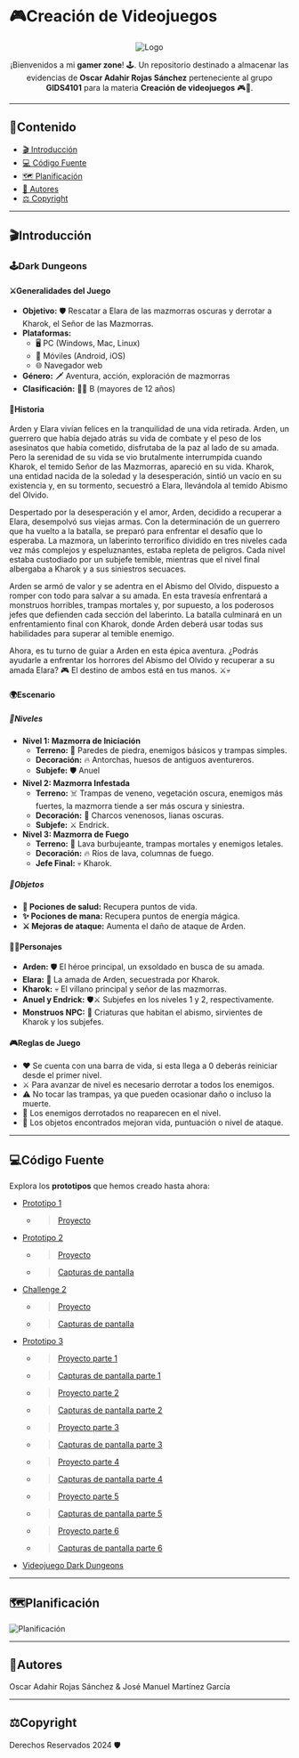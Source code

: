 # **🎮Creación de Videojuegos**

<p align="center">
    <img src="https://github.com/user-attachments/assets/82ee8bd9-d48e-4c22-b7a7-18a416acdaa9" alt="Logo">
</p>

<p align="center">
    ¡Bienvenidos a mi <strong>gamer zone</strong>! 🕹️. Un repositorio destinado a almacenar las evidencias de <strong>Oscar Adahir Rojas Sánchez</strong> perteneciente al grupo <strong>GIDS4101</strong> para la materia <strong>Creación de videojuegos</strong> 🎮🚀.
</p>

---

## **📜Contenido**

- [🎬 Introducción](#introducción)
- [💻 Código Fuente](#código-fuente)
- [🗺️ Planificación](#%EF%B8%8Fplanificación)
- [👾 Autores](#autores)
- [⚖️ Copyright](#%EF%B8%8Fcopyright)

---

## **🎬Introducción**
### 🕹️Dark Dungeons

#### ⚔️Generalidades del Juego
- **Objetivo:** 🛡️ Rescatar a Elara de las mazmorras oscuras y derrotar a Kharok, el Señor de las Mazmorras.
- **Plataformas:**
    - 🖥️ PC (Windows, Mac, Linux)
    - 📱 Móviles (Android, iOS)
    - 🌐 Navegador web
- **Género:** 🗡️ Aventura, acción, exploración de mazmorras
- **Clasificación:** 🧒🧑 B (mayores de 12 años)

#### 📜Historia
Arden y Elara vivían felices en la tranquilidad de una vida retirada. Arden, un guerrero que había dejado atrás su vida de combate y el peso de los asesinatos que había cometido, disfrutaba de la paz al lado de su amada. Pero la serenidad de su vida se vio brutalmente interrumpida cuando Kharok, el temido Señor de las Mazmorras, apareció en su vida. Kharok, una entidad nacida de la soledad y la desesperación, sintió un vacío en su existencia y, en su tormento, secuestró a Elara, llevándola al temido Abismo del Olvido.

Despertado por la desesperación y el amor, Arden, decidido a recuperar a Elara, desempolvó sus viejas armas. Con la determinación de un guerrero que ha vuelto a la batalla, se preparó para enfrentar el desafío que lo esperaba. La mazmora, un laberinto terrorífico dividido en tres niveles cada vez más complejos y espeluznantes, estaba repleta de peligros. Cada nivel estaba custodiado por un subjefe temible, mientras que el nivel final albergaba a Kharok y a sus siniestros secuaces.

Arden se armó de valor y se adentra en el Abismo del Olvido, dispuesto a romper con todo para salvar a su amada. En esta travesía enfrentará a monstruos horribles, trampas mortales y, por supuesto, a los poderosos jefes que defienden cada sección del laberinto. La batalla culminará en un enfrentamiento final con Kharok, donde Arden deberá usar todas sus habilidades para superar al temible enemigo.

Ahora, es tu turno de guiar a Arden en esta épica aventura. ¿Podrás ayudarle a enfrentar los horrores del Abismo del Olvido y recuperar a su amada Elara? 🎮 El destino de ambos está en tus manos. ⚔️💀

#### 🌍Escenario
##### 🏰Niveles
- **Nivel 1: Mazmorra de Iniciación**
  - **Terreno:** 🧱 Paredes de piedra, enemigos básicos y trampas simples.
  - **Decoración:** 🔥 Antorchas, huesos de antiguos aventureros.
  - **Subjefe:** 🛡️ Anuel
- **Nivel 2: Mazmorra Infestada**
  - **Terreno:** ☠️ Trampas de veneno, vegetación oscura, enemigos más fuertes, la mazmorra tiende a ser más oscura y siniestra.
  - **Decoración:** 🧪 Charcos venenosos, lianas oscuras.
  - **Subjefe:** ⚔️ Endrick.
- **Nivel 3: Mazmorra de Fuego**
  - **Terreno:** 🌋 Lava burbujeante, trampas mortales y enemigos letales.
  - **Decoración:** 🔥 Ríos de lava, columnas de fuego.
  - **Jefe Final:** 💀 Kharok.

##### 🎒Objetos
- **🧪 Pociones de salud:** Recupera puntos de vida.
- **✨ Pociones de mana:** Recupera puntos de energía mágica.
- **⚔️ Mejoras de ataque:** Aumenta el daño de ataque de Arden.

#### 🧙‍♂️Personajes
- **Arden:** 🛡️ El héroe principal, un exsoldado en busca de su amada.
- **Elara:** 👸 La amada de Arden, secuestrada por Kharok.
- **Kharok:** 💀 El villano principal y señor de las mazmorras.
- **Anuel y Endrick:** 🛡️⚔️ Subjefes en los niveles 1 y 2, respectivamente.
- **Monstruos NPC:** 👾 Criaturas que habitan el abismo, sirvientes de Kharok y los subjefes.

#### 🎮Reglas de Juego
- ❤️ Se cuenta con una barra de vida, si esta llega a 0 deberás reiniciar desde el primer nivel.
- ⚔️ Para avanzar de nivel es necesario derrotar a todos los enemigos.
- ⚠️ No tocar las trampas, ya que pueden ocasionar daño o incluso la muerte.
- 👾 Los enemigos derrotados no reaparecen en el nivel.
- 🎒 Los objetos encontrados mejoran vida, puntuación o nivel de ataque.
  
---

## **💻Código Fuente**

Explora los **prototipos** que hemos creado hasta ahora:

 * [Prototipo 1](https://github.com/oscarRS25/Creacion-de-Videojuegos/tree/main/Prototipo1)
   * > [Proyecto](https://github.com/oscarRS25/Creacion-de-Videojuegos/blob/main/Prototipo1/Prototipo1_Oscar_Adahir_Rojas_Sanchez.unitypackage)
 * [Prototipo 2](https://github.com/oscarRS25/Creacion-de-Videojuegos/tree/main/Prototipo2)
   * > [Proyecto](https://github.com/oscarRS25/Creacion-de-Videojuegos/blob/main/Prototipo2/Prototipo2_Oscar_Adahir_Rojas_Sanchez.unitypackage)
   * > [Capturas de pantalla](https://github.com/oscarRS25/Creacion-de-Videojuegos/blob/main/Prototipo2/Pr%C3%A1ctica2_Oscar_Adahir_Rojas_Sanchez.pdf)
 * [Challenge 2](https://github.com/oscarRS25/Creacion-de-Videojuegos/tree/main/Challenge2)
   * > [Proyecto](https://github.com/oscarRS25/Creacion-de-Videojuegos/blob/main/Challenge2/Challenge2_Oscar_Adahir_Rojas_Sanchez.unitypackage)
   * > [Capturas de pantalla](https://github.com/oscarRS25/Creacion-de-Videojuegos/blob/main/Challenge2/Challenge2_Oscar_Adahir_Rojas_Sanchez.pdf)
 * [Prototipo 3](https://github.com/oscarRS25/Creacion-de-Videojuegos/tree/main/Prototipo3)
   * > [Proyecto parte 1](https://github.com/oscarRS25/Creacion-de-Videojuegos/blob/main/Prototipo3/Prototipo3_P1_Oscar_Adahir_Rojas_S%C3%A1nchez.unitypackage)
   * > [Capturas de pantalla parte 1](https://github.com/oscarRS25/Creacion-de-Videojuegos/blob/main/Prototipo3/Prototipo3_P1_Oscar_Adahir_Rojas_S%C3%A1nchez.pdf)
   * > [Proyecto parte 2](https://github.com/oscarRS25/Creacion-de-Videojuegos/blob/main/Prototipo3/Prototipo3_P2_Oscar_Adahir_Rojas_S%C3%A1nchez.unitypackage)
   * > [Capturas de pantalla parte 2](https://github.com/oscarRS25/Creacion-de-Videojuegos/blob/main/Prototipo3/Prototipo3_P2_Oscar_Adahir_Rojas_S%C3%A1nchez.pdf)
   * > [Proyecto parte 3](https://github.com/oscarRS25/Creacion-de-Videojuegos/blob/main/Prototipo3/Prototipo3_P3_Oscar_Adahir_Rojas_S%C3%A1nchez.unitypackage)
   * > [Capturas de pantalla parte 3](https://github.com/oscarRS25/Creacion-de-Videojuegos/blob/main/Prototipo3/Prototipo3_P3_Oscar_Adahir_Rojas_S%C3%A1nchez.pdf)
   * > [Proyecto parte 4](https://github.com/oscarRS25/Creacion-de-Videojuegos/blob/main/Prototipo3/Prototipo3_P4_Oscar_Adahir_Rojas_S%C3%A1nchez.unitypackage)
   * > [Capturas de pantalla parte 4](https://github.com/oscarRS25/Creacion-de-Videojuegos/blob/main/Prototipo3/Prototipo3_P4_Oscar_Adahir_Rojas_S%C3%A1nchez.pdf)
   * > [Proyecto parte 5](https://github.com/oscarRS25/Creacion-de-Videojuegos/blob/main/Prototipo3/Prototipo3_P5_Oscar_Adahir_Rojas_S%C3%A1nchez.unitypackage)
   * > [Capturas de pantalla parte 5](https://github.com/oscarRS25/Creacion-de-Videojuegos/blob/main/Prototipo3/Prototipo3_P5_Oscar_Adahir_Rojas_S%C3%A1nchez.pdf)
   * > [Proyecto parte 6](https://github.com/oscarRS25/Creacion-de-Videojuegos/blob/main/Prototipo3/Prototipo3_P6_Oscar_Adahir_Rojas_S%C3%A1nchez.unitypackage)
   * > [Capturas de pantalla parte 6](https://github.com/oscarRS25/Creacion-de-Videojuegos/blob/main/Prototipo3/Prototipo3_P6_Oscar_Adahir_Rojas_S%C3%A1nchez.pdf)
 * [Videojuego Dark Dungeons](https://github.com/oscarRS25/Dark-Dungeons-Game)

---

## **🗺️Planificación**
![Planificación](https://github.com/user-attachments/assets/880bd8b2-2f96-4dee-a645-2705bd702334)



---

## **👾Autores**

Oscar Adahir Rojas Sánchez & José Manuel Martínez García

---

## **⚖️Copyright**

Derechos Reservados 2024 🛡️
